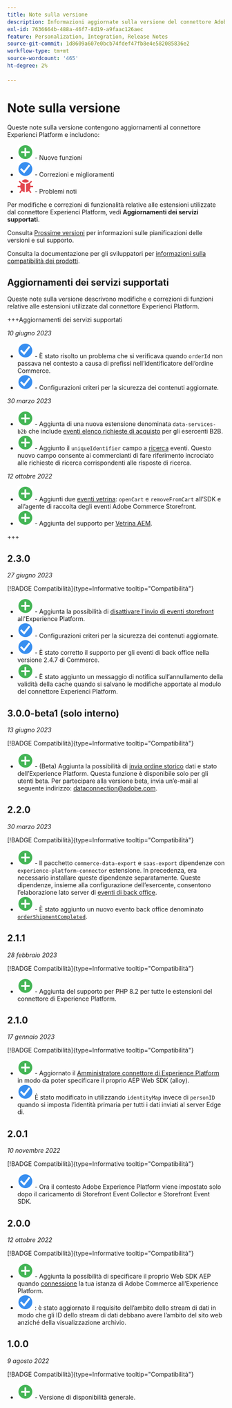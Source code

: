 ```yaml
---
title: Note sulla versione
description: Informazioni aggiornate sulla versione del connettore Adobe Experience Platform da Adobe Commerce.
exl-id: 7636664b-488a-46f7-8d19-a9faac126aec
feature: Personalization, Integration, Release Notes
source-git-commit: 1d8609a607e0bcb74fdef47fb8e4e582085836e2
workflow-type: tm+mt
source-wordcount: '465'
ht-degree: 2%

---
```


# Note sulla versione

Queste note sulla versione contengono aggiornamenti al connettore Experienci Platform e includono:

* ![Nuovo](../assets/new.svg) - Nuove funzioni
* ![Correzione](../assets/fix.svg) - Correzioni e miglioramenti
* ![Bug](../assets/bug.svg) - Problemi noti

Per modifiche e correzioni di funzionalità relative alle estensioni utilizzate dal connettore Experienci Platform, vedi **Aggiornamenti dei servizi supportati**.

Consulta [Prossime versioni](https://experienceleague.adobe.com/docs/commerce-operations/release/planning/schedule.html) per informazioni sulle pianificazioni delle versioni e sul supporto.

Consulta la documentazione per gli sviluppatori per [informazioni sulla compatibilità dei prodotti](https://experienceleague.adobe.com/docs/commerce-operations/release/product-availability.html).

## Aggiornamenti dei servizi supportati

Queste note sulla versione descrivono modifiche e correzioni di funzioni relative alle estensioni utilizzate dal connettore Experienci Platform.

+++Aggiornamenti dei servizi supportati

_10 giugno 2023_

* ![Correzione](../assets/fix.svg) - È stato risolto un problema che si verificava quando `orderId` non passava nel contesto a causa di prefissi nell’identificatore dell’ordine Commerce.
* ![Correzione](../assets/fix.svg) - Configurazioni criteri per la sicurezza dei contenuti aggiornate.

_30 marzo 2023_

* ![Nuovo](../assets/new.svg) - Aggiunta di una nuova estensione denominata `data-services-b2b` che include [eventi elenco richieste di acquisto](events.md#b2b-events) per gli esercenti B2B.
* ![Nuovo](../assets/new.svg) - Aggiunto il `uniqueIdentifier` campo a [ricerca](events.md#search-events) eventi. Questo nuovo campo consente ai commercianti di fare riferimento incrociato alle richieste di ricerca corrispondenti alle risposte di ricerca.

_12 ottobre 2022_

* ![Nuovo](../assets/new.svg) - Aggiunti due [eventi vetrina](events.md): `openCart` e `removeFromCart` all’SDK e all’agente di raccolta degli eventi Adobe Commerce Storefront.
* ![Nuovo](../assets/new.svg) - Aggiunta del supporto per [Vetrina AEM](overview.md#aem-support).

+++

## 2.3.0

_27 giugno 2023_

[!BADGE Compatibilità]{type=Informative tooltip="Compatibilità"}

* ![Nuovo](../assets/new.svg) - Aggiunta la possibilità di [disattivare l&#39;invio di eventi storefront](connect-data.md#data-collection) all&#39;Experience Platform.
* ![Correzione](../assets/fix.svg) - Configurazioni criteri per la sicurezza dei contenuti aggiornate.
* ![Correzione](../assets/fix.svg) - È stato corretto il supporto per gli eventi di back office nella versione 2.4.7 di Commerce.
* ![Nuovo](../assets/new.svg) - È stato aggiunto un messaggio di notifica sull’annullamento della validità della cache quando si salvano le modifiche apportate al modulo del connettore Experienci Platform.


## 3.0.0-beta1 (solo interno)

_13 giugno 2023_

[!BADGE Compatibilità]{type=Informative tooltip="Compatibilità"}

* ![Nuovo](../assets/new.svg) - (Beta) Aggiunta la possibilità di [invia ordine storico](connect-data.md#beta-send-historical-order-data) dati e stato dell’Experience Platform. Questa funzione è disponibile solo per gli utenti beta. Per partecipare alla versione beta, invia un’e-mail al seguente indirizzo: [dataconnection@adobe.com](mailto:dataconnection@adobe.com).

## 2.2.0

_30 marzo 2023_

[!BADGE Compatibilità]{type=Informative tooltip="Compatibilità"}

* ![Nuovo](../assets/new.svg) - Il pacchetto `commerce-data-export` e `saas-export` dipendenze con `experience-platform-connector` estensione. In precedenza, era necessario installare queste dipendenze separatamente. Queste dipendenze, insieme alla configurazione dell’esercente, consentono l’elaborazione lato server di [eventi di back office](events.md#back-office-events).
* ![Nuovo](../assets/new.svg) - È stato aggiunto un nuovo evento back office denominato [`orderShipmentCompleted`](events.md#ordershipmentcompleted).

## 2.1.1

_28 febbraio 2023_

[!BADGE Compatibilità]{type=Informative tooltip="Compatibilità"}

* ![Nuovo](../assets/new.svg) - Aggiunta del supporto per PHP 8.2 per tutte le estensioni del connettore di Experience Platform.

## 2.1.0

_17 gennaio 2023_

[!BADGE Compatibilità]{type=Informative tooltip="Compatibilità"}

* ![Nuovo](../assets/new.svg) - Aggiornato il [Amministratore connettore di Experience Platform](connect-data.md) in modo da poter specificare il proprio AEP Web SDK (alloy).
* ![Correzione](../assets/fix.svg) È stato modificato in utilizzando `identityMap` invece di `personID` quando si imposta l’identità primaria per tutti i dati inviati al server Edge di.

## 2.0.1

_10 novembre 2022_

[!BADGE Compatibilità]{type=Informative tooltip="Compatibilità"}

* ![Problema risolto](../assets/fix.svg) - Ora il contesto Adobe Experience Platform viene impostato solo dopo il caricamento di Storefront Event Collector e Storefront Event SDK.

## 2.0.0

_12 ottobre 2022_

[!BADGE Compatibilità]{type=Informative tooltip="Compatibilità"}

* ![Nuovo](../assets/new.svg) - Aggiunta la possibilità di specificare il proprio Web SDK AEP quando [connessione](connect-data.md) la tua istanza di Adobe Commerce all’Experience Platform.
* ![Correzione](../assets/fix.svg) : è stato aggiornato il requisito dell’ambito dello stream di dati in modo che gli ID dello stream di dati debbano avere l’ambito del sito web anziché della visualizzazione archivio.

## 1.0.0

_9 agosto 2022_

[!BADGE Compatibilità]{type=Informative tooltip="Compatibilità"}

* ![Nuovo](../assets/new.svg) - Versione di disponibilità generale.
